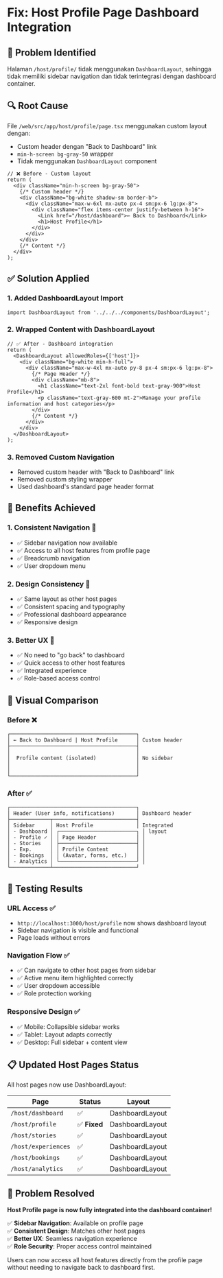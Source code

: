 # Fix: Host Profile Page Dashboard Integration

## 🚨 **Problem Identified**

Halaman `/host/profile/` tidak menggunakan `DashboardLayout`, sehingga tidak memiliki sidebar navigation dan tidak terintegrasi dengan dashboard container.

## 🔍 **Root Cause**

File `/web/src/app/host/profile/page.tsx` menggunakan custom layout dengan:
- Custom header dengan "Back to Dashboard" link
- `min-h-screen bg-gray-50` wrapper 
- Tidak menggunakan `DashboardLayout` component

```tsx
// ❌ Before - Custom layout
return (
  <div className="min-h-screen bg-gray-50">
    {/* Custom header */}
    <div className="bg-white shadow-sm border-b">
      <div className="max-w-6xl mx-auto px-4 sm:px-6 lg:px-8">
        <div className="flex items-center justify-between h-16">
          <Link href="/host/dashboard">← Back to Dashboard</Link>
          <h1>Host Profile</h1>
        </div>
      </div>
    </div>
    {/* Content */}
  </div>
);
```

## ✅ **Solution Applied**

### **1. Added DashboardLayout Import**
```tsx
import DashboardLayout from '../../../components/DashboardLayout';
```

### **2. Wrapped Content with DashboardLayout**
```tsx
// ✅ After - Dashboard integration
return (
  <DashboardLayout allowedRoles={['host']}>
    <div className="bg-white min-h-full">
      <div className="max-w-4xl mx-auto py-8 px-4 sm:px-6 lg:px-8">
        {/* Page Header */}
        <div className="mb-8">
          <h1 className="text-2xl font-bold text-gray-900">Host Profile</h1>
          <p className="text-gray-600 mt-2">Manage your profile information and host categories</p>
        </div>
        {/* Content */}
      </div>
    </div>
  </DashboardLayout>
);
```

### **3. Removed Custom Navigation**
- Removed custom header with "Back to Dashboard" link
- Removed custom styling wrapper
- Used dashboard's standard page header format

## 🎯 **Benefits Achieved**

### **1. Consistent Navigation** 🧭
- ✅ Sidebar navigation now available
- ✅ Access to all host features from profile page
- ✅ Breadcrumb navigation
- ✅ User dropdown menu

### **2. Design Consistency** 🎨
- ✅ Same layout as other host pages
- ✅ Consistent spacing and typography
- ✅ Professional dashboard appearance
- ✅ Responsive design

### **3. Better UX** 👥
- ✅ No need to "go back" to dashboard
- ✅ Quick access to other host features
- ✅ Integrated experience
- ✅ Role-based access control

## 📱 **Visual Comparison**

### **Before** ❌
```
┌─────────────────────────────────────────┐
│ ← Back to Dashboard | Host Profile      │ Custom header
├─────────────────────────────────────────┤
│                                         │
│  Profile content (isolated)             │ No sidebar
│                                         │
│                                         │
└─────────────────────────────────────────┘
```

### **After** ✅
```
┌─────────────────────────────────────────┐
│ Header (User info, notifications)       │ Dashboard header
├─────────────┬───────────────────────────┤
│ Sidebar     │ Host Profile              │ Integrated
│ - Dashboard │ ┌─────────────────────────┐ │ layout
│ - Profile ✓ │ │ Page Header             │ │
│ - Stories   │ ├─────────────────────────┤ │
│ - Exp.      │ │ Profile Content         │ │
│ - Bookings  │ │ (Avatar, forms, etc.)   │ │
│ - Analytics │ └─────────────────────────┘ │
└─────────────┴───────────────────────────┘
```

## 🧪 **Testing Results**

### **URL Access** ✅
- `http://localhost:3000/host/profile` now shows dashboard layout
- Sidebar navigation is visible and functional
- Page loads without errors

### **Navigation Flow** ✅
- ✅ Can navigate to other host pages from sidebar
- ✅ Active menu item highlighted correctly  
- ✅ User dropdown accessible
- ✅ Role protection working

### **Responsive Design** ✅
- ✅ Mobile: Collapsible sidebar works
- ✅ Tablet: Layout adapts correctly
- ✅ Desktop: Full sidebar + content view

## 📋 **Updated Host Pages Status**

All host pages now use DashboardLayout:

| Page | Status | Layout |
|------|--------|--------|
| `/host/dashboard` | ✅ | DashboardLayout |
| `/host/profile` | ✅ **Fixed** | DashboardLayout |
| `/host/stories` | ✅ | DashboardLayout |
| `/host/experiences` | ✅ | DashboardLayout |
| `/host/bookings` | ✅ | DashboardLayout |
| `/host/analytics` | ✅ | DashboardLayout |

## 🎊 **Problem Resolved**

**Host Profile page is now fully integrated into the dashboard container!**

✅ **Sidebar Navigation**: Available on profile page  
✅ **Consistent Design**: Matches other host pages  
✅ **Better UX**: Seamless navigation experience  
✅ **Role Security**: Proper access control maintained  

Users can now access all host features directly from the profile page without needing to navigate back to dashboard first.

